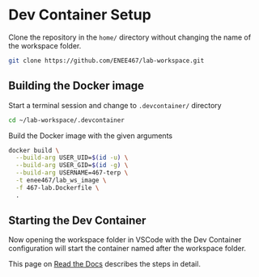 # Dev Container Setup

Clone the repository in the `home/` directory without changing the name of the workspace folder.

```bash
git clone https://github.com/ENEE467/lab-workspace.git
```

## Building the Docker image

Start a terminal session and change to `.devcontainer/` directory

```bash
cd ~/lab-workspace/.devcontainer
```

Build the Docker image with the given arguments

```bash
docker build \
  --build-arg USER_UID=$(id -u) \
  --build-arg USER_GID=$(id -g) \
  --build-arg USERNAME=467-terp \
  -t enee467/lab_ws_image \
  -f 467-lab.Dockerfile \
  .
```

## Starting the Dev Container

Now opening the workspace folder in VSCode with the Dev Container configuration will start the
container named after the workspace folder.

This page on [Read the Docs](https://enee467.readthedocs.io/en/latest/Setup.html#opening-the-workspace-in-visual-studio-code)
describes the steps in detail.
